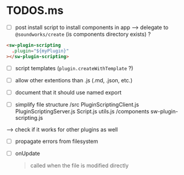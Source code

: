# TODOS.ms

- [ ] post install script to install components in app
--> delegate to `@soundworks/create` (is components directory exists) ?

```html
<sw-plugin-scripting 
  .plugin="${myPlugin}"
></sw-plugin-scripting>
```

- [ ] script templates (`plugin.createWithTemplate` ?)
- [ ] allow other extentions than .js (.md, .json, etc.)

- [ ] document that it should use named export

- [ ] simplify file structure
  /src
    PluginScriptingClient.js
    PluginScriptingServer.js
    Script.js
    utils.js
  /components
    sw-plugin-scripting.js

--> check if it works for other plugins as well

- [ ] propagate errors from filesystem

- [ ] onUpdate
  > called when the file is modified directly

